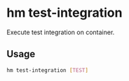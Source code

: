 # hm test-integration

Execute test integration on container.

## Usage

```bash
hm test-integration [TEST]
```